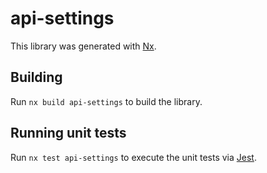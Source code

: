 # api-settings

This library was generated with [Nx](https://nx.dev).

## Building

Run `nx build api-settings` to build the library.

## Running unit tests

Run `nx test api-settings` to execute the unit tests via [Jest](https://jestjs.io).

